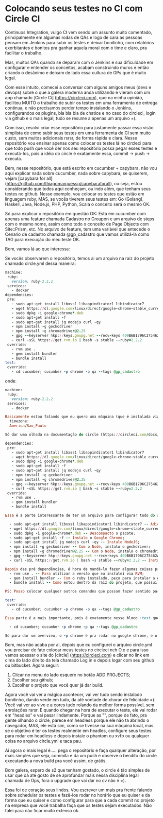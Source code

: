 # Colocando seus testes no CI com Circle CI

Continuos Integration, vulgo CI vem sendo um assunto muito comentado, principalmente em algumas rodas de QAs e logo de cara as pessoas pensam em Jenkins para subir os testes e deixar bonitinho, com relatórios exorbitantes e bonitos pra ganhar aquela moral com o time e claro, pra facilitar o trabalho.

Mas, muitos QAs quando se deparam com o Jenkins e sua dificuldade em configurar e entender os conceitos, acabam construindo muros e então criando o desânimo e deixam de lado essa cultura de OPs que é muito legal.

Com esse intuito, comecei a conversar com alguns amigos meus (devs e devops) sobre o que a galera moderna anda utilizando e vieram com um app chamado [Circle Ci] (https://circleci.com), que na minha opinião, facilitou MUITO o trabalho de subir os testes em uma ferramenta de entrega contínua, e não precisamos perder tempo instalando o Jenkins, configurandos os plugins, bla bla bla de chatice e no caso do circleci, login via github e o mais legal, tudo se resume a apenas um arquivo =).

Com isso, resolvi criar esse repositório para justamente passar essa visão simplista de como subir seus testes em uma ferramenta de CI sem muito custo, sem muitos adicionais rsrsr, de forma rápida e clara. Nesse repositório vou ensinar apenas como colocar os testes lá no circleci para que todo push que você der nos seu repositório possa pegar esses testes e executá-los, pois a idéia do circle é exatamente essa, commit -> push -> executa.

Bem, nesse repositório, que está escrito em cucumber + capybara, não vou aqui explicar nada sobre cucumber, nada sobre capybara, se quiserem, vejam [capybara for all] (https://github.com/thiagomarquessp/capybaraforall), ou seja, estou considerando que todos aqui conheçam, ou indo além, que tenham seus testes no github. Nesse exemplo, vou colocar os testes que estão em linguagem ruby, MAS, se vocês tiverem seus testes em: Go (Golang), Haskell, Java, Node.js, PHP, Python, Scala o conceito será o mesmo OK.

Só para explicar o repositório em questão OK: Está em cucumber com apenas uma feature chamada Cadastro no Groupon e um arquivo de steps com o mesmo nome, assim como todo o conceito de Page Objects com Site::Prism, etc. No arquivo de feature, tem uma variável que antecede o Cenario de cadastro chamada @gp_cadastro que vamos utilizá-la como TAG para execução do meu teste OK.

Bom, vamos lá ao que interessa:

Se vocês observarem o repositório, temos ai um arquivo na raiz do projeto chamado circle.yml dessa maneira:

```ruby
machine:
 ruby:
   version: ruby-2.2.2
 services:
   - docker
dependencies:
 pre:
   - sudo apt-get install libxss1 libappindicator1 libindicator7
   - wget https://dl.google.com/linux/direct/google-chrome-stable_current_amd64.deb
   - sudo dpkg -i google-chrome*.deb
   - sudo apt-get install -f
   - sudo apt-get install jq nodejs curl -qy
   - npm install -g geckodriver
   - npm install -g chromedriver@2.25
   - gpg --keyserver hkp://keys.gnupg.net --recv-keys 409B6B1796C275462A1703113804BB82D39DC0E3
   - curl -sSL https://get.rvm.io | bash -s stable --ruby=2.2.2
 override:
   - rvm use .
   - gem install bundler
   - bundle install
test:
 override:
   - cd cucumber; cucumber -p chrome -p qa --tags @gp_cadastro
```
onde:

```ruby
machine:
 ruby:
   version: ruby-2.2.2
 services:
   - docker

Basicamente estou falando que eu quero uma máquina (que é instalada via container no docker(services)) com a versão 2.2.2 do ruby (nesse caso é a versão que eu estou utilizando, mas isso é a critério do cliente). Toda vez que meu  teste for executado, ele vai montar uma máquina nova e ao fim do teste, essa máquina morre. Eu posso sair brincando com as configurações, por exemplo colocar timezone de SP:
  timezone:
  America/Sao_Paulo

Só dar uma olhada na documentação do circle (https://circleci.com/docs/)
```

```ruby
dependencies:
 pre:
   - sudo apt-get install libxss1 libappindicator1 libindicator7
   - wget https://dl.google.com/linux/direct/google-chrome-stable_current_amd64.deb
   - sudo dpkg -i google-chrome*.deb
   - sudo apt-get install -f
   - sudo apt-get install jq nodejs curl -qy
   - npm install -g geckodriver
   - npm install -g chromedriver@2.25
   - gpg --keyserver hkp://keys.gnupg.net --recv-keys 409B6B1796C275462A1703113804BB82D39DC0E3
   - curl -sSL https://get.rvm.io | bash -s stable --ruby=2.2.2
 override:
   - rvm use .
   - gem install bundler
   - bundle install

Essa é a parte interessante de ter um arquivo para configurar tudo do seu jeito, por exemplo, no meu ecossistema, eu utilizo Google Chrome, Firefox (já vem nativo), NodeJS, Geckodriver, Chromedriver, RVM para trabalhar com o gerenciamento de versões do ruby e é exatamente o que eu falo pra ele fazer na pré dependência:

  - sudo apt-get install libxss1 libappindicator1 libindicator7 -- Adiciono as libs necessárias para instalar o Chrome;
  - wget https://dl.google.com/linux/direct/google-chrome-stable_current_amd64.deb -- Baixo o Chrome do servidor via wget;
  - sudo dpkg -i google-chrome*.deb -- Descompacto o pacote;
  - sudo apt-get install -f -- Instalo o Google Chrome;
  - sudo apt-get install jq nodejs curl -qy -- Instalo NodeJS;
  - npm install -g geckodriver -- Com o Node, instalo o geckdriver;
  - npm install -g chromedriver@2.25 -- Com o Node, instalo o chromedriver em uma versão estável;
  - gpg --keyserver hkp://keys.gnupg.net --recv-keys 409B6B1796C275462A1703113804BB82D39DC0E3 -- Add as libs para o RVM;
  - curl -sSL https://get.rvm.io | bash -s stable --ruby=2.2.2 -- Instalo o rvm já com a versão 2.2.2 (ou qualquer outra).

Depois das pré dependências, é hora de mandá-lo fazer algumas coisas pra mim em override:
  - rvm use . -- Para utilizar a versão que eu instalei via RVM;
  - gem install bundler -- Com o ruby instalado, peço para instalar a gem bundler;
  - bundle install -- Como estou dentro da raiz do projeto, que possui o Gemfile, já peço pra dar bundle e instalar todas as gems e suas dependências.

PS: Posso colocar qualquer outros comandos que possam fazer sentido para mim dentro do meu contexto OK, nesse caso, são apenas as coisas que eu estou utilizando nesse repositório OK.
```

```ruby
test:
 override:
   - cd cucumber; cucumber -p chrome -p qa --tags @gp_cadastro

Essa parte é a mais importante, pois é exatamente nesse bloco :test que você define quais testes você quer colocar dentro da sua suíte. Se você reparar, tem um [cd cucumber;] que nesse caso faz entrar dentro da pasta cucumber para depois execuutar os testes, de novo, no meu contexto, na forma como criei o ecossitema do meu projeto, eu resolvi ter essa pasta cucumber ok. O teste é o que eu faria na mão rodando na minha máquina:

  - cd cucumber; cucumber -p chrome -p qa --tags @gp_cadastro

Só para dar um overview, o -p chrome é pra rodar no google chrome, e o -p qa é porque eu defini um ambiente de QA para que os meus testes possam ser executados =), coisa boba, mas se bater o olho vai conseguir identificar e ler o projetinho.
```

Bom, mas não acaba por ai, depois que eu configurei o arquivo circle.yml vou precisar de fato colocar meus testes no circleci neh O.o e para isso vamos acessar o site do [circle] (https://circleci.com) e clicar no link em cima do lado direito da tela chamado Log in e depois logar com seu github ou bitbucket. Agora seguir:

1. Clicar no menu do lado esquero no botão ADD PROJECTS;
2. Escolher seu github;
3. Escolher o projeto que você quer já dar build.

Agora você vai ver a mágica acontecer, vai ver tudo sendo instalado bonitinho, dando verde em tudo, da até vontade de chorar de felicidade =). Você vai ver ao vivo e a cores tudo rolando da melhor forma possível, sem enrolações rsrsr.
E quando chegar na hora de executar o teste, ele vai rodar em "headles" e vai pasar lindamente. Porque as "", porque de fato, pra gente olhando o circle, parece em headless porque ele não ta abrindo o navegador, MAS, ele está sim, como se tivesse na sua máquina local, mas se o objetivo é ter os testes realmente em headles, configure seus testes para rodar em headless e depois instale o phantom ou xvfb ou qualquer coisa no arquivo circle.yml e taca pau.

Ai agora o mais legal é..... pega o repositório e faça qualquer alteração, por mais simples que seja, commita e da um push e observe o bendito do circle executando a nova build pra você assim, de grátis.

Bom galera, espero de s2 que tenham gostado, o circle é tão simples de usar que dá até gosto de se aprofundar mais nessa disciplina legal chamada de Ops, fora o upgrade que vai dar no cv não é =). 

Essa foi de coração seus lindos. Vou escrever um mais pra frente falando sobre schedular os testes e fazê-los rodar no horário que eu quiser e da forma que eu quiser e como configurar para que a cada commit no projeto na empresa que você trabalha faça que os testes sejam executados. Não falei para não ficar muito extenso ok.
